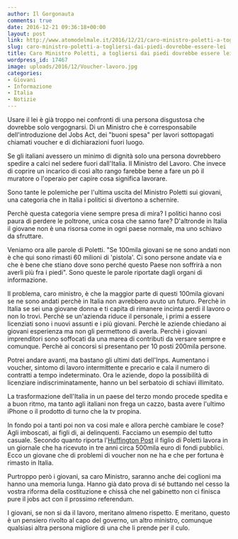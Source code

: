 ```yaml
---
author: Il Gorgonauta
comments: true
date: 2016-12-21 09:36:18+00:00
layout: post
link: http://www.atomodelmale.it/2016/12/21/caro-ministro-poletti-a-togliersi-dai-piedi-dovrebbe-essere-lei/
slug: caro-ministro-poletti-a-togliersi-dai-piedi-dovrebbe-essere-lei
title: Caro Ministro Poletti, a togliersi dai piedi dovrebbe essere lei
wordpress_id: 17467
image: uploads/2016/12/Voucher-lavoro.jpg
categories:
- Giovani
- Informazione
- Italia
- Notizie
---
```


Usare il lei è già troppo nei confronti di una persona disgustosa che dovrebbe solo vergognarsi. Di un Ministro che è corresponsabile dell'introduzione del Jobs Act, dei "buoni spesa" per lavori sottopagati chiamati voucher e di dichiarazioni fuori luogo.

Se gli italiani avessero un minimo di dignità solo una persona dovrebbero spedire a calci nel sedere fuori dall'Italia. Il Ministro del Lavoro. Che invece di coprire un incarico di così alto rango farebbe bene a fare un pò il muratore o l'operaio per capire cosa significa lavorare.

Sono tante le polemiche per l'ultima uscita del Ministro Poletti sui giovani, una categoria che in Italia i politici si divertono a schernire.

Perchè questa categoria viene sempre presa di mira? I politici hanno così paura di perdere le poltrone, unica cosa che sanno fare? D'altronde in Italia il giovane non è una risorsa come in ogni paese normale, ma uno schiavo da sfruttare.

Veniamo ora alle parole di Poletti. "Se 100mila giovani se ne sono andati non è che qui sono rimasti 60 milioni di 'pistola'. Ci sono persone andate via e che è bene che stiano dove sono perché questo Paese non soffrirà a non averli più fra i piedi". Sono queste le parole riportate dagli organi di informazione.

Il problema, caro ministro, è che la maggior parte di questi 100mila giovani se ne sono andati perchè in Italia non avrebbero avuto un futuro. Perchè in Italia se sei una giovane donna e ti capita di rimanere incinta perdi il lavoro o non lo trovi. Perchè se un'azienda riduce il personale, i primi a essere licenziati sono i nuovi assunti e i più giovani. Perchè le aziende chiedano ai giovani esperienza ma non gli permettono di averla. Perchè i giovani imprenditori sono soffocati da una marea di contributi da versare sempre e comunque. Perchè ai concorsi si presentano per 10 posti 200mila persone.

Potrei andare avanti, ma bastano gli ultimi dati dell'Inps. Aumentano i voucher, sintomo di lavoro intermittente e precario e cala il numero di contratti a tempo indeterminato. Ora le aziende, dopo la possibilità di licenziare indiscriminatamente, hanno un bel serbatoio di schiavi illimitato.

La trasformazione dell'Italia in un paese del terzo mondo procede spedita e a buon ritmo, ma tanto agli italiani non frega un cazzo, basta avere l'ultimo iPhone o il prodotto di turno che la tv propina.

In fondo poi a tanti poi non va cosi male e allora perchè cambiare le cose? Agli imboscati, ai figli di, ai delinquenti. Facciamo un esempio del tutto casuale. Secondo quanto riporta l'[Huffington Post](http://www.huffingtonpost.it/2016/12/20/figlio-poletti-giornale-soldi-pubblici_n_13747656.html?utm_hp_ref=italy) il figlio di Poletti lavora in un giornale che ha ricevuto in tre anni circa 500mila euro di fondi pubblici. Ecco un giovane che di problemi di voucher non ne ha e che per fortuna è rimasto in Italia.

Purtroppo però i giovani, sa caro Ministro, saranno anche dei coglioni ma hanno una memoria lunga. Hanno già dato prova di sé buttando nel cesso la vostra riforma della costituzione e chissà che nel gabinetto non ci finisca pure il jobs act con il prossimo referendum.

I giovani, se non si da il lavoro, meritano almeno rispetto. E meritano, questo è un pensiero rivolto al capo del governo, un altro ministro, comunque qualsiasi altra persona migliore di una che li prende per il culo.
